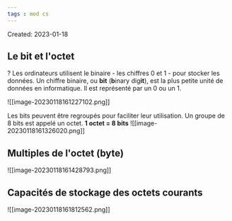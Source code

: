 ```yaml
---
tags : mod cs
---
```

Created: 2023-01-18

## Le bit et l'octet
? 
Les ordinateurs utilisent le binaire - les chiffres 0 et 1 - pour stocker les données.
Un chiffre binaire, ou **bit** (**b**inary dig**it**), est la plus petite unité de données en informatique. Il est représenté par un 0 ou un 1.

![[image-20230118161227102.png]]

Les bits peuvent être regroupés pour faciliter leur utilisation.
Un groupe de 8 bits est appelé un octet.
**1 octet = 8 bits** 
![[image-20230118161326020.png]]

## Multiples de l'octet (byte)
![[image-20230118161428793.png]]

## Capacités de stockage des octets courants
![[image-20230118161812562.png]]

